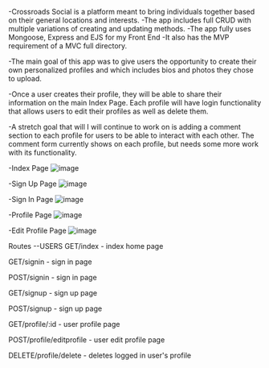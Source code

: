 -Crossroads Social is a platform meant to bring individuals together based on their general locations and interests. -The app includes full CRUD with multiple variations of creating and updating methods. -The app fully uses Mongoose, Express and EJS for my Front End -It also has the MVP requirement of a MVC full directory.

-The main goal of this app was to give users the opportunity to create their own personalized profiles and which includes bios and photos they chose to upload.

-Once a user creates their profile, they will be able to share their information on the main Index Page. Each profile will have login functionality that allows users to edit their profiles as well as delete them.

-A stretch goal that will I will continue to work on is adding a comment section to each profile for users to be able to interact with each other. The comment form currently shows on each profile, but needs some more work with its functionality.

-Index Page
![image](https://user-images.githubusercontent.com/108498113/189937581-acb5d498-e296-4e88-a9a0-85998066e90f.png)

-Sign Up Page
![image](https://user-images.githubusercontent.com/108498113/189937664-5ec67c0b-2ee7-4523-bc7c-ee33ff99105a.png)

-Sign In Page
![image](https://user-images.githubusercontent.com/108498113/189937759-56a7e192-cfd7-4633-92fe-771a7dfb43dc.png)

-Profile Page
![image](https://user-images.githubusercontent.com/108498113/189937837-270de81d-6710-44ce-8f53-eecf251e0e62.png)

-Edit Profile Page
![image](https://user-images.githubusercontent.com/108498113/189938088-025ccc1c-4b48-4f25-b37b-c9a97dd1ebd3.png)

Routes
--USERS
GET/index - index home page

GET/signin - sign in page

POST/signin - sign in page

GET/signup - sign up page

POST/signup - sign up page

GET/profile/:id - user profile page

POST/profile/editprofile - user edit profile page

DELETE/profile/delete - deletes logged in user's profile
